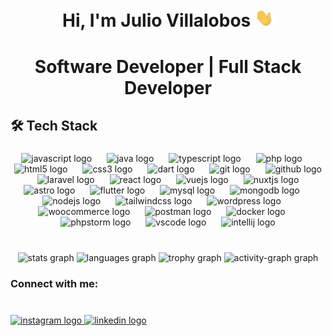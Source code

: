 <h1 align="center">Hi, I'm Julio Villalobos <img src="https://raw.githubusercontent.com/ABSphreak/ABSphreak/master/gifs/Hi.gif" width="30px"> </h1>
<h1 align="center">Software Developer | Full Stack Developer</h1>

<h2 align="left">🛠 Tech Stack</h2>

###

<div align="center">
  <img src="https://cdn.simpleicons.org/javascript/F7DF1E" height="50" alt="javascript logo"  />
  <img width="16" />
  <img src="https://cdn.jsdelivr.net/gh/devicons/devicon/icons/java/java-original.svg" height="50" alt="java logo"  />
  <img width="16" />
  <img src="https://cdn.jsdelivr.net/gh/devicons/devicon/icons/typescript/typescript-original.svg" height="50" alt="typescript logo"  />
  <img width="16" />
  <img src="https://cdn.jsdelivr.net/gh/devicons/devicon/icons/php/php-original.svg" height="50" alt="php logo"  />
  <img width="16" />
  <img src="https://cdn.jsdelivr.net/gh/devicons/devicon/icons/html5/html5-original.svg" height="50" alt="html5 logo"  />
  <img width="16" />
  <img src="https://cdn.jsdelivr.net/gh/devicons/devicon/icons/css3/css3-original.svg" height="50" alt="css3 logo"  />
  <img width="16" />
  <img src="https://cdn.simpleicons.org/dart/0175C2" height="50" alt="dart logo"  />
  <img width="16" />
  <img src="https://cdn.simpleicons.org/git/F05032" height="50" alt="git logo"  />
  <img width="16" />
  <img src="https://cdn.simpleicons.org/github/181717" height="50" alt="github logo"  />
  <img width="16" />
  <img src="https://cdn.simpleicons.org/laravel/FF2D20" height="50" alt="laravel logo"  />
  <img width="16" />
  <img src="https://cdn.simpleicons.org/react/61DAFB" height="50" alt="react logo"  />
  <img width="16" />
  <img src="https://skillicons.dev/icons?i=vue" height="50" alt="vuejs logo"  />
  <img width="16" />
  <img src="https://cdn.simpleicons.org/nuxt/00DC82" height="50" alt="nuxtjs logo"  />
  <img width="16" />
  <img src="https://cdn.simpleicons.org/astro/FF5D01" height="50" alt="astro logo"  />
  <img width="16" />
  <img src="https://cdn.jsdelivr.net/gh/devicons/devicon/icons/flutter/flutter-original.svg" height="50" alt="flutter logo"  />
  <img width="16" />
  <img src="https://cdn.simpleicons.org/mysql/4479A1" height="50" alt="mysql logo"  />
  <img width="16" />
  <img src="https://cdn.simpleicons.org/mongodb/47A248" height="50" alt="mongodb logo"  />
  <img width="16" />
  <img src="https://cdn.simpleicons.org/nodedotjs/339933" height="50" alt="nodejs logo"  />
  <img width="16" />
  <img src="https://cdn.simpleicons.org/tailwindcss/06B6D4" height="50" alt="tailwindcss logo"  />
  <img width="16" />
  <img src="https://cdn.simpleicons.org/wordpress/21759B" height="50" alt="wordpress logo"  />
  <img width="16" />
  <img src="https://cdn.simpleicons.org/woocommerce/96588A" height="50" alt="woocommerce logo"  />
  <img width="16" />
  <img src="https://cdn.simpleicons.org/postman/FF6C37" height="50" alt="postman logo"  />
  <img width="16" />
  <img src="https://cdn.simpleicons.org/docker/2496ED" height="50" alt="docker logo"  />
  <img width="16" />
  <img src="https://cdn.jsdelivr.net/gh/devicons/devicon/icons/phpstorm/phpstorm-original.svg" height="50" alt="phpstorm logo"  />
  <img width="16" />
  <img src="https://cdn.jsdelivr.net/gh/devicons/devicon/icons/vscode/vscode-original.svg" height="50" alt="vscode logo"  />
  <img width="16" />
  <img src="https://cdn.jsdelivr.net/gh/devicons/devicon/icons/intellij/intellij-original.svg" height="50" alt="intellij logo"  />
</div>

###

<br clear="both">

<div align="center">
  <img src="https://github-readme-stats.vercel.app/api?username=JulioVillalobos03&hide_title=false&hide_rank=false&show_icons=true&include_all_commits=true&count_private=true&disable_animations=false&theme=vue-dark&locale=en&hide_border=false&order=1" height="150" alt="stats graph"  />
  <img src="https://github-readme-stats.vercel.app/api/top-langs?username=JulioVillalobos03&locale=en&hide_title=false&layout=compact&card_width=320&langs_count=5&theme=vue-dark&hide_border=false&order=2" height="150" alt="languages graph"  />
  <img src="https://github-profile-trophy.vercel.app?username=JulioVillalobos03&theme=discord&column=-1&row=1&margin-w=8&margin-h=8&no-bg=false&no-frame=false&order=4" height="150" alt="trophy graph"  />
  <img src="https://github-readme-activity-graph.vercel.app/graph?username=JulioVillalobos03&radius=16&theme=vue&area=true&order=5" height="300" alt="activity-graph graph"  />
</div>

###

<h3 align="left">Connect with me:</h3>

###

<br clear="both">

<div align="left">
  <a href="https://www.instagram.com/julio._.villalobos?igsh=Znc2aTVyZDd6Y2h0" target="_blank">
    <img src="https://img.shields.io/static/v1?message=Instagram&logo=instagram&label=&color=E4405F&logoColor=white&labelColor=&style=for-the-badge" height="40" alt="instagram logo"  />
  </a>
  <a href="www.linkedin.com/in/julio-villalobos-335999268" target="_blank">
    <img src="https://img.shields.io/static/v1?message=LinkedIn&logo=linkedin&label=&color=0077B5&logoColor=white&labelColor=&style=for-the-badge" height="40" alt="linkedin logo"  />
  </a>
</div>

###

